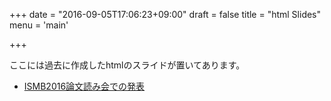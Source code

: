 +++
date = "2016-09-05T17:06:23+09:00"
draft = false
title = "html Slides"
menu = 'main'

+++

ここには過去に作成したhtmlのスライドが置いてあります。

* [ISMB2016論文読み会での発表](http://joemphilips.github.io/slides/ISMB2016/)
